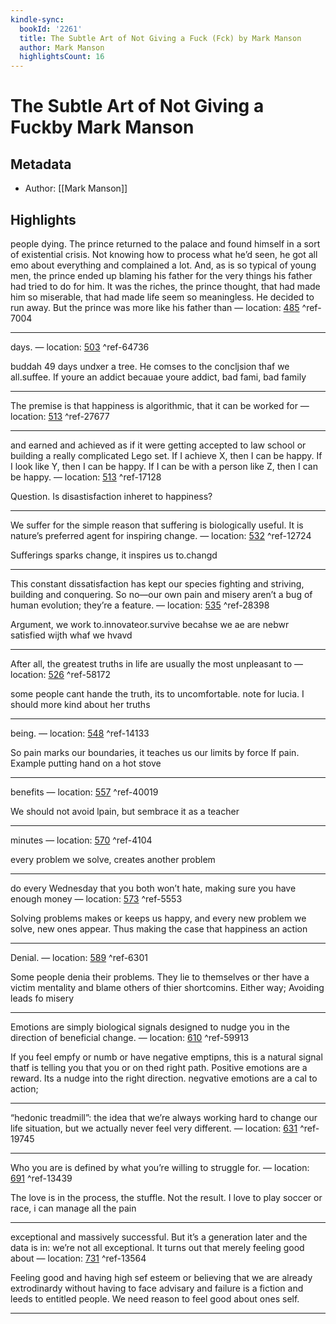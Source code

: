 ```yaml
---
kindle-sync:
  bookId: '2261'
  title: The Subtle Art of Not Giving a Fuck (Fck) by Mark Manson
  author: Mark Manson
  highlightsCount: 16
---
```

# The Subtle Art of Not Giving a Fuckby Mark Manson
## Metadata
* Author: [[Mark Manson]]

## Highlights
people dying. The prince returned to the palace and found himself in a sort of existential crisis. Not knowing how to process what he’d seen, he got all emo about everything and complained a lot. And, as is so typical of young men, the prince ended up blaming his father for the very things his father had tried to do for him. It was the riches, the prince thought, that had made him so miserable, that had made life seem so meaningless. He decided to run away. But the prince was more like his father than — location: [485]() ^ref-7004

---
days. — location: [503]() ^ref-64736

buddah 49 days undxer a tree. He comses to the concljsion thaf we all.suffee. If youre an addict becauae youre addict, bad fami, bad family

---
The premise is that happiness is algorithmic, that it can be worked for — location: [513]() ^ref-27677

---
and earned and achieved as if it were getting accepted to law school or building a really complicated Lego set. If I achieve X, then I can be happy. If I look like Y, then I can be happy. If I can be with a person like Z, then I can be happy. — location: [513]() ^ref-17128

Question. Is disastisfaction inheret to happiness?

---
We suffer for the simple reason that suffering is biologically useful. It is nature’s preferred agent for inspiring change. — location: [532]() ^ref-12724

Sufferings sparks change, it inspires us to.changd

---
This constant dissatisfaction has kept our species fighting and striving, building and conquering. So no—our own pain and misery aren’t a bug of human evolution; they’re a feature. — location: [535]() ^ref-28398

Argument, we work to.innovateor.survive becahse we ae are nebwr satisfied wijth whaf we hvavd

---

After all, the greatest truths in life are usually the most unpleasant to — location: [526]() ^ref-58172

some people cant hande the truth, its to uncomfortable.
note for lucia. I should more kind about her truths

---
being. — location: [548]() ^ref-14133

So pain marks our boundaries, it teaches us our limits by force lf pain. Example putting hand on a hot stove

---
benefits — location: [557]() ^ref-40019

We should not avoid lpain, but sembrace it as a teacher

---
minutes — location: [570]() ^ref-4104

every problem we solve, creates another problem

---
do every Wednesday that you both won’t hate, making sure you have enough money — location: [573]() ^ref-5553

Solving problems makes or keeps us happy, and every new problem we solve, new ones appear. Thus making the case that happiness an action

---
Denial. — location: [589]() ^ref-6301

Some people denia their problems. They lie to themselves or ther have a victim mentality and blame others of thier shortcomins. Either way; Avoiding leads fo misery

---
Emotions are simply biological signals designed to nudge you in the direction of beneficial change. — location: [610]() ^ref-59913

If you feel empfy or numb or have negative emptipns, this is a natural signal thatf is telling you that you or on thed right path. Positive emotions are a reward. Its a nudge into the right direction.
negvative emotions are a cal to action;

---
“hedonic treadmill”: the idea that we’re always working hard to change our life situation, but we actually never feel very different. — location: [631]() ^ref-19745

---
Who you are is defined by what you’re willing to struggle for. — location: [691]() ^ref-13439

The love is in the process, the stuffle. Not the result. I love to play soccer or race, i can manage all the pain

---
exceptional and massively successful. But it’s a generation later and the data is in: we’re not all exceptional. It turns out that merely feeling good about — location: [731]() ^ref-13564

Feeling good and having high sef esteem or believing that we are already extrodinardy without having to face advisary and failure is a fiction and leeds to entitled people. We need  reason to feel good about ones self.

---
